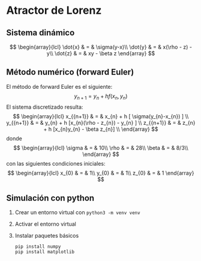 # Atractor de Lorenz

## Sistema dinámico
$$
\begin{array}{lcl}
  \dot{x} & = &  \sigma(y-x)\\
  \dot{y} & = &  x(\rho - z) - y\\
  \dot{z} & = &  xy - \beta z
\end{array}
$$

## Método numérico (forward Euler)

El método de forward Euler es el siguiente:
$$
y_{n+1} = y_{n} + h f(x_{n},y_{n})
$$
El sistema discretizado resulta:
$$
\begin{array}{lcl}
		x_{{n+1}} & = & x_{n} + h [  \sigma(y_{n}-x_{n}) ]  \\
		y_{{n+1}} & = & y_{n} + h [x_{n}(\rho - z_{n}) - y_{n} ] \\
		z_{{n+1}} & = & z_{n} + h [x_{n}y_{n} - \beta z_{n}]  \\
\end{array}
$$
donde
$$
\begin{array}{lcl}
		\sigma & = & 10\\
		\rho & = &  28\\
		\beta & = &  8/3\\
\end{array}
$$
con las siguientes condiciones iniciales:
$$
\begin{array}{lcl}
		x_{0} & = & 1\\
		y_{0} & = & 1\\
		z_{0} & = & 1
\end{array}
$$




## Simulación con python

1. Crear un entorno virtual con `python3 -m venv venv`

2. Activar el entorno virtual

3. Instalar paquetes básicos

   ```plain
   pip install numpy
   pip install matplotlib
   ```

   
